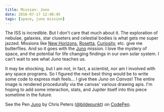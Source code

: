 ```yaml
---
title: Mission: Juno
date: 2016-07-17 12:48:45
tags: [space, juno mission]
---
```


The ISS is incredible. But I don't care that much about it. The exploration of nebulae, galaxies, star cluseters and celestial bodies is what gets me super jazzed. <!-- more -->Missions like [New Horizons](https://www.nasa.gov/mission_pages/newhorizons/main/index.html), [Rosetta](https://www.nasa.gov/rosetta), [Curiosity](https://www.nasa.gov/mission_pages/msl/index.html), etc. give me butterflies. And so it goes with the [Juno](https://www.nasa.gov/mission_pages/juno/main/index.html) mission. I love the mystery of space, and the potential for life changing findings in our own solar system. I can't wait to see what Juno teaches us.

It may be shocking, but I am not, in fact, a scientist, nor am I involved with any space programs. So I figured the next best thing would be to write some code to express mah feels... I give thee *Juno on Canvas*! The entire image is rendered procedurally via the canvas' various drawing apis. I'm hoping to add some interaction, stats, and Jupiter itself into this piece sometime in the future.

<p data-height="536" data-theme-id="0" data-slug-hash="XKVvba" data-default-tab="result" data-user="bildepunkt" data-embed-version="2" class="codepen">See the Pen <a href="https://codepen.io/bildepunkt/pen/XKVvba/">Juno</a> by Chris Peters (<a href="http://codepen.io/bildepunkt">@bildepunkt</a>) on <a href="http://codepen.io">CodePen</a>.</p>
<script async src="//assets.codepen.io/assets/embed/ei.js"></script>
